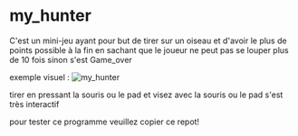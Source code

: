 # my_hunter
C'est un mini-jeu ayant pour but de tirer sur un oiseau et d'avoir le plus de points possible à la fin en sachant que le joueur ne peut pas se louper plus de 10 fois sinon s'est Game_over

exemple visuel :
![my_hunter](https://user-images.githubusercontent.com/114743018/224680676-d04a426f-83bb-4e51-a60c-86d5d41100cc.png)

tirer en pressant la souris ou le pad et visez avec la souris ou le pad s'est très interactif

pour tester ce programme veuillez copier ce repot!
